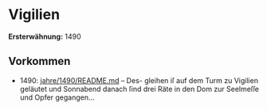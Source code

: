 # Vigilien

**Ersterwähnung:** 1490

## Vorkommen
- 1490: [jahre/1490/README.md](../jahre/1490/README.md) – Des-
gleihen iſ auf dem Turm zu Vigilien geläutet und
Sonnabend danach ſind drei Räte in den Dom zur
Seelmeſſe und Opfer gegangen...
